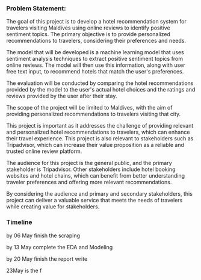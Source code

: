 ### Problem Statement:

The goal of this project is to develop a hotel recommendation system for travelers visiting Maldives using online reviews to identify positive sentiment topics. The primary objective is to provide personalized recommendations to travelers, considering their preferences and needs.  


The model that will be developed is a machine learning model that uses sentiment analysis techniques to extract positive sentiment topics from online reviews. The model will then use this information, along with user free text input, to recommend hotels that match the user's preferences.  

The evaluation will be conducted by comparing the hotel recommendations provided by the model to the user's actual hotel choices and the ratings and reviews provided by the user after their stay.  

The scope of the project will be limited to Maldives, with the aim of providing personalized recommendations to travelers visiting that city.   

This project is important as it addresses the challenge of providing relevant and personalized hotel recommendations to travelers, which can enhance their travel experience. This project is also relevant to stakeholders such as Tripadvisor, which can increase their value proposition as a reliable and trusted online review platform.  

The audience for this project is the general public, and the primary stakeholder is Tripadvisor. Other stakeholders include hotel booking websites and hotel chains, which can benefit from better understanding traveler preferences and offering more relevant recommendations.  

By considering the audience and primary and secondary stakeholders, this project can deliver a valuable service that meets the needs of travelers while creating value for stakeholders.

### Timeline
by 06 May finish the scraping   

by 13 May complete the EDA and Modeling   

by 20 May finish the report write

23May is the f